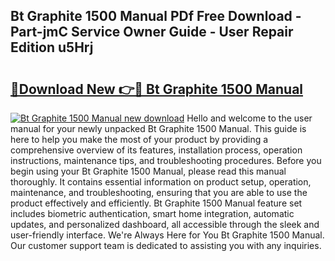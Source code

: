## Bt Graphite 1500 Manual PDf Free Download - Part-jmC Service Owner Guide - User Repair Edition u5Hrj

# <h2><a href="http://cf1243.oget.top/?id=Bt+Graphite+1500+Manual">🔗Download New 👉🔴 Bt Graphite 1500 Manual</a></h2>

[![Bt Graphite 1500 Manual new download](https://i.imgur.com/5g1atiW.png)](http://cf1243.oget.top/?id=Bt+Graphite+1500+Manual)
Hello and welcome to the user manual for your newly unpacked Bt Graphite 1500 Manual. This guide is here to help you make the most of your product by providing a comprehensive overview of its features, installation process, operation instructions, maintenance tips, and troubleshooting procedures. Before you begin using your Bt Graphite 1500 Manual, please read this manual thoroughly. It contains essential information on product setup, operation, maintenance, and troubleshooting, ensuring that you are able to use the product effectively and efficiently. Bt Graphite 1500 Manual feature set includes biometric authentication, smart home integration, automatic updates, and personalized dashboard, all accessible through the sleek and user-friendly interface. We're Always Here for You Bt Graphite 1500 Manual. Our customer support team is dedicated to assisting you with any inquiries.

